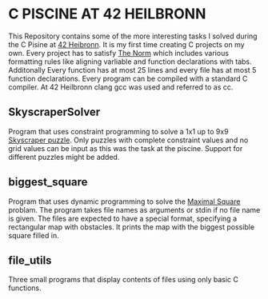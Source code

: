 # C PISCINE AT 42 HEILBRONN

This Repository contains some of the more interesting tasks I solved during the C Pisine at [42 Heibronn](https://www.42heilbronn.de/de/). It is my first time creating C projects on my own. Every project has to satisfy [The Norm](https://github.com/42School/norminette) which includes various formatting rules like aligning varliable and function declarations with tabs. Additonally Every function has at most 25 lines and every file has at most 5 function declarations. Every program can be compiled with a standard C compiler. At 42 Heilbronn clang gcc was used and referred to as cc.

## SkyscraperSolver

Program that uses constraint programming to solve a 1x1 up to 9x9 [Skyscraper puzzle](https://www.brainbashers.com/skyscrapers.asp). Only puzzles with complete constraint values and no grid values can be input as this was the task at the piscine. Support for different puzzles might be added.

## biggest_square

Program that uses dynamic programming to solve the [Maximal Square](https://leetcode.com/problems/maximal-square/description/) problam. The program takes file names as arguments or stdin if no file name is given. The files are expected to have a special format, specifying a rectangular map with obstacles. It prints the map with the biggest possible square filled in.

## file_utils

Three small programs that display contents of files using only basic C functions.
